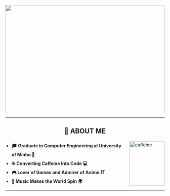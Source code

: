 <img src="assets/videos/torii-gate-text.gif" width="100%" height="340px">

---

<h2 align="center" style="margin-bottom: 20px;">📌 ABOUT ME</h2>

<div style="display: flex; align-items: stretch; justify-content: space-between; gap: 20px;">

  <div style="flex: 1; display: flex; flex-direction: column; justify-content: center; font-weight: bold; line-height: 2;">
    <ul style="margin: 0; padding-left: 20px;">
      <li>🎓 Graduate in Computer Engineering at University of Minho 📜</li>
      <li>☕ Converting Caffeine Into Code 💻</li>
      <li>🎮 Lover of Games and Admirer of Anime ⛩️</li>
      <li>🎵 Music Makes the World Spin 🌍</li>
    </ul>
  </div>

  <div style="flex: 0.3; display: flex; align-items: stretch; justify-content: center;">
    <img src="assets/videos/caffeine.gif" alt="caffeine" style="height: 100%; object-fit: contain;">
  </div>

</div>

---
